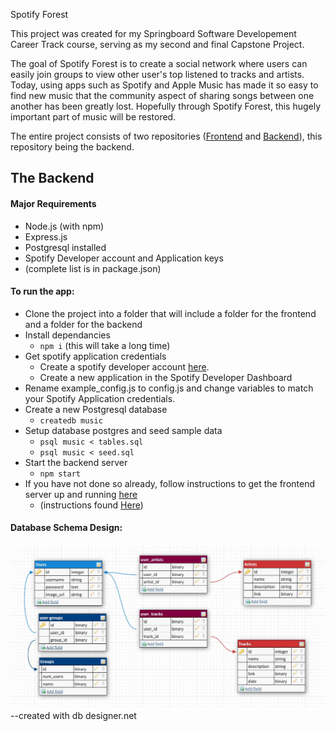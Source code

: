 Spotify Forest

This project was created for my Springboard Software Developement Career Track course, serving as my second and final Capstone Project.

The goal of Spotify Forest is to create a social network where users can easily join groups to view other user's top listened to tracks and artists. Today, using apps such as Spotify and Apple Music has made it so easy to find new music that the community aspect of sharing songs between one another has been greatly lost. Hopefully through Spotify Forest, this hugely important part of music will be restored.

The entire project consists of two repositories ([Frontend](https://github.com/NickOsterfelt/SpotifyForest-frontend) and [Backend](https://github.com/NickOsterfelt/SpotifyForest-backend)), this repository being the backend.

## The Backend
#### Major Requirements
- Node.js (with npm)
- Express.js
- Postgresql installed
- Spotify Developer account and Application keys
- (complete list is in package.json)

#### To run the app:
 - Clone the project into a folder that will include a folder for the frontend and a folder for the backend
 - Install dependancies
 	  - `npm i` (this will take a long time)
 - Get spotify application credentials
    - Create a spotify developer account [here](https://developer.spotify.com/).
    - Create a new application in the Spotify Developer Dashboard
 - Rename example_config.js to config.js and change variables to match your Spotify Application credentials.
 - Create a new Postgresql database 
    - `createdb music`
 - Setup database postgres and seed sample data
    - `psql music < tables.sql`
    - `psql music < seed.sql` 
 - Start the backend server
    - `npm start`
 - If you have not done so already, follow instructions to get the frontend server up and running [here]()
 	  - (instructions found [Here](https://github.com/NickOsterfelt/SpotifyForest-frontend))

#### Database Schema Design:

![schema](https://github.com/NickOsterfelt/SpotifyForest-backend/blob/master/db.JPG?raw=true)
--created with db designer.net

